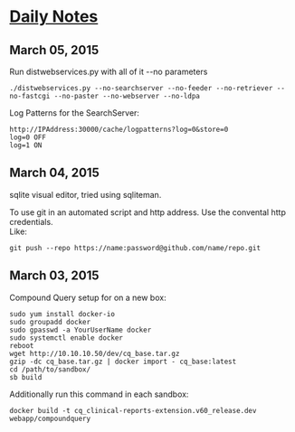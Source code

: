 # [Daily Notes](http://devin-fisher.github.io/daily/daily.html)
## March 05, 2015

Run distwebservices.py with all of it --no parameters

```
./distwebservices.py --no-searchserver --no-feeder --no-retriever --no-fastcgi --no-paster --no-webserver --no-ldpa
```

Log Patterns for the SearchServer:
```
http://IPAddress:30000/cache/logpatterns?log=0&store=0
log=0 OFF
log=1 ON
```

## March 04, 2015
sqlite visual editor, tried using sqliteman.

To use git in an automated script and http address. Use the convental http credentials.  
Like:
```
git push --repo https://name:password@github.com/name/repo.git
```

## March 03, 2015

Compound Query setup for on a new box:
```
sudo yum install docker-io
sudo groupadd docker
sudo gpasswd -a YourUserName docker
sudo systemctl enable docker
reboot
wget http://10.10.10.50/dev/cq_base.tar.gz
gzip -dc cq_base.tar.gz | docker import - cq_base:latest
cd /path/to/sandbox/
sb build
```

Additionally run this command in each sandbox:

```
docker build -t cq_clinical-reports-extension.v60_release.dev webapp/compoundquery
```